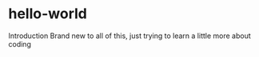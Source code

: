 # hello-world
Introduction
Brand new to all of this, just trying to learn a little more about coding
